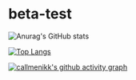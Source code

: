 # beta-test

![Anurag's GitHub stats](https://github-readme-stats.vercel.app/api?username=callmenikk&show_icons=true&theme=tokyonight)

[![Top Langs](https://github-readme-stats.vercel.app/api/top-langs/?username=callmenikk&layout=compact)](https://github.com/anuraghazra/github-readme-stats)

[![callmenikk's github activity graph](https://activity-graph.herokuapp.com/graph?username=callmenikk&theme=react-dark)](https://github.com/ashutosh00710/github-readme-activity-graph)

